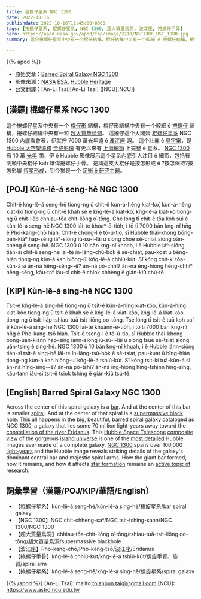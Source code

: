 ```yaml
---
title: 棍螺仔星系 NGC 1300
date: 2022-10-16
publishdate: 2022-10-16T11:45:00+0800
tags: [捲螺仔星系, 棍螺仔星系, NGC 1300, 超大質量烏洞, 波江座, 捲螺仔手骨]
hero: https://apod.nasa.gov/apod/fap/image/2210/NGC1300_HST_1080.jpg
summary: 這个捲螺仔星系中央有一个棍仔結構，棍仔結構中央有一个較細 ê 捲螺仔結構，捲螺仔結構中央有一粒超大質量烏洞。

---
```

{{% apod %}}

- 原始文章：[Barred Spiral Galaxy NGC 1300](https://apod.nasa.gov/apod/ap221016.html)
- 影像來源：[NASA](https://www.nasa.gov) [ESA](https://www.esa.int/), [Hubble Heritage](https://illuminateduniverse.org/2020/02/27/hubble-heritage-archive-information-center/)
- 台文翻譯：[An-Li Tsai][An-Li Tsai] ([NCU][NCU])

## [漢羅] 棍螺仔星系 NGC 1300
這个捲螺仔星系中央有一个 [棍仔形][bar] 結構，棍仔形結構中央有一个較細 ê [捲螺仔][spiral] 結構，捲螺仔結構中央有一粒 [超大質量烏洞][supermassive black hole]。
這攏佇這个大閣媠 [棍螺仔星系][barred spiral galaxy] NGC 1300 內底看會著，伊就佇 7000 萬光年遠 ê [波江座][constellation of the river Eridanus] 遐。
這个壯麗 ê [島宇宙][island universe]，是 [Hubble 太空望遠鏡][Hubble Space Telescope] [合成影像][composite view] 有史以來有 [上濟細節][most detailed] 上完整 ê 星系。
[NGC 1300][NGC 1300] 有 10 萬 [光年][light-years] 闊，伊 ê Hubble 影像展示這个星系內底引人注目 ê 細節，包括有明顯中央棍仔 kah 雄偉捲螺仔手骨。
是講這支大棍仔是按怎形成 ê ?按怎保持?按怎影響 [恆星形成][star formation]，到今猶是一个 [足衝 ê 研究主題][active topic of research]。

## [POJ] Kùn-lê-á seng-hē NGC 1300
Chit-ê kńg-lê-á seng-hē tiong-ng ū chi̍t-ê kùn-á-hêng kiat-kò͘, kùn-á-hêng kiat-kò͘ tiong-ng ū chi̍t-ê khah sè ê kńg-lê-á kiat-kò͘, kńg-lê-á kiat-kò͘ tiong-ng ū chi̍t-lia̍p chhiau-tōa chit-liōng o͘-tōng.
Che lóng tī chit-ê tōa koh súi ê kùn-lê-á seng-hē NGC 1300 lāi-té khòaⁿ-ē-tio̍h, i tō tī 7000 bān kng-nî hn̄g ê Pho-kang-chō hiah.
Chit-ê chòng-l ê tó-ú-tio, sī Hubble thài-khong bōng-oán-kiàⁿ hap-sêng iáⁿ-siōng iú-sú-í-lâi ū siōng chōe sè-chiat siōng oân-chéng ê seng-hē.
NGC 1300 ū 10 bān kng-nî khoah, i ê Hubble iáⁿ-siōng tián-sī chit-ê seng-hē lāi-té ín-lâng-chù-bo̍k ê sè-chiat, pau-koat ū bêng-hián tiong-ng kùn-á kah hiông-úi kńg-lê-á chhiú-ku̍t.
Sī kóng chit-ki tōa-kùn-á sī án-ná hêng-sêng--ê? án-ná pó-chhî? án-ná éng-hióng hêng-chhiⁿ hêng-sêng, kàu-taⁿ iáu-sī chit-ê chiok chhèng ê gián-kiù chú-tê.



## [KIP] Kùn-lê-á sing-hē NGC 1300
Tsit-ê kńg-lê-á sing-hē tiong-ng ū tsi̍t-ê kùn-á-hîng kiat-kòo, kùn-á-hîng kiat-kòo tiong-ng ū tsi̍t-ê khah sè ê kńg-lê-á kiat-kòo, kńg-lê-á kiat-kòo tiong-ng ū tsi̍t-lia̍p tshiau-tuā tsit-liōng oo-tōng.
Tse lóng tī tsit-ê tuā koh suí ê kùn-lê-á sing-hē NGC 1300 lāi-té khuànn-ē-tio̍h, i tō tī 7000 bān kng-nî hn̄g ê Pho-kang-tsō hiah.
Tsit-ê tsòng-l ê tó-ú-tio, sī Hubble thài-khong bōng-uán-kiànn hap-sîng iánn-siōng iú-sú-í-lâi ū siōng tsuē sè-tsiat siōng uân-tsíng ê sing-hē.
NGC 1300 ū 10 bān kng-nî khuah, i ê Hubble iánn-siōng tián-sī tsit-ê sing-hē lāi-té ín-lâng-tsù-bo̍k ê sè-tsiat, pau-kuat ū bîng-hián tiong-ng kùn-á kah hiông-uí kńg-lê-á tshiú-ku̍t.
Sī kóng tsit-ki tuā-kùn-á sī án-ná hîng-sîng--ê? án-ná pó-tshî? án-ná íng-hióng hîng-tshinn hîng-sîng, kàu-tann iáu-sī tsit-ê tsiok tshìng ê gián-kiù tsú-tê.

## [English] Barred Spiral Galaxy NGC 1300
Across the center of this spiral galaxy is a [bar][bar].
And at the center of this bar is smaller [spiral][spiral].
And at the center of that spiral is a [supermassive black hole][supermassive black hole].  This all happens in the big, beautiful, [barred spiral galaxy][barred spiral galaxy] cataloged as NGC 1300, a galaxy that lies some 70 million light-years away toward the [constellation of the river Eridanus][constellation of the river Eridanus].
This [Hubble Space Telescope][Hubble Space Telescope] [composite view][composite view] of the gorgeous [island universe][island universe] is one of the [most detailed][most detailed] Hubble images ever made of a complete galaxy.
[NGC 1300][NGC 1300] spans over 100,000 [light-years][light-years] and the Hubble image reveals striking details of the galaxy's dominant central bar and majestic spiral arms.
How the giant bar formed, how it remains, and how it affects [star formation][star formation] remains an [active topic of research][active topic of research].

## 詞彙學習（漢羅/POJ/KIP/華語/English）
- 【棍螺仔星系】kùn-lê-á seng-hē/kùn-lê-á sing-hē/棒旋星系/bar spiral galaxy
- 【NGC 1300】NGC chi̍t-chheng-saⁿ/NGC tsi̍t-tshing-sann/NGC 1300/NGC 1300
- 【超大質量烏洞】chhiau-tōa-chit-liōng o͘-tōng/tshiau-tuā-tsit-liōng oo-tōng/超大質量烏洞/supermassive blackhole
- 【波江座】Pho-kang-chō/Pho-kang-tsō/波江座/Eridanus
- 【捲螺仔手骨】kńg-lê-á chhiú-ku̍t/kńg-lê-á tshiú-ku̍t/螺旋手臂、旋臂/spiral arm
- 【捲螺仔星系】kńg-lê-á seng-hē/kńg-lê-á sing-hē/螺旋星系/spiral galaxy


{{% /apod %}}
[An-Li Tsai]: mailto:thianbun.taigi@gmail.com
[NCU]: https://www.astro.ncu.edu.tw

[copyright]: https://apod.nasa.gov/apod/fap/lib/about_apod.html#srapply
[License]: https://creativecommons.org/licenses/by/2.0/

[bar]:https://en.wikipedia.org/wiki/Barred_spiral_galaxy#Bars
[spiral]:https://apod.nasa.gov/apod/ap080517.html
[supermassive black hole]:https://apod.nasa.gov/apod/ap180729.html
[barred spiral galaxy]:https://en.wikipedia.org/wiki/Barred_spiral_galaxy
[constellation of the river Eridanus]:http://www.hawastsoc.org/deepsky/eri/index.html
[Hubble Space Telescope]:https://www.nasa.gov/mission_pages/hubble/main/index.html
[composite view]:https://hubblesite.org/contents/media/images/2005/01/1636-Image.html
[island universe]:https://apod.nasa.gov/apod/ap200426.html
[most detailed]:https://www.johnlund.com/Images/Funny-Amazed-Cats.jpg
[NGC 1300]:https://en.wikipedia.org/wiki/NGC_1300
[light-years]:https://spaceplace.nasa.gov/light-year/en/
[star formation]:https://science.nasa.gov/astrophysics/focus-areas/how-do-stars-form-and-evolve
[active topic of research]:https://ui.adsabs.harvard.edu/abs/2021MNRAS.502.2238M/abstract
